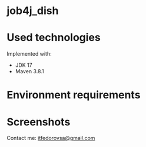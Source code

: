 # job4j_dish

# Used technologies

Implemented with:
<ul>
 <li>JDK 17</li>
 <li>Maven 3.8.1</li>
</ul>

# Environment requirements

# Screenshots

Contact me: itfedorovsa@gmail.com

